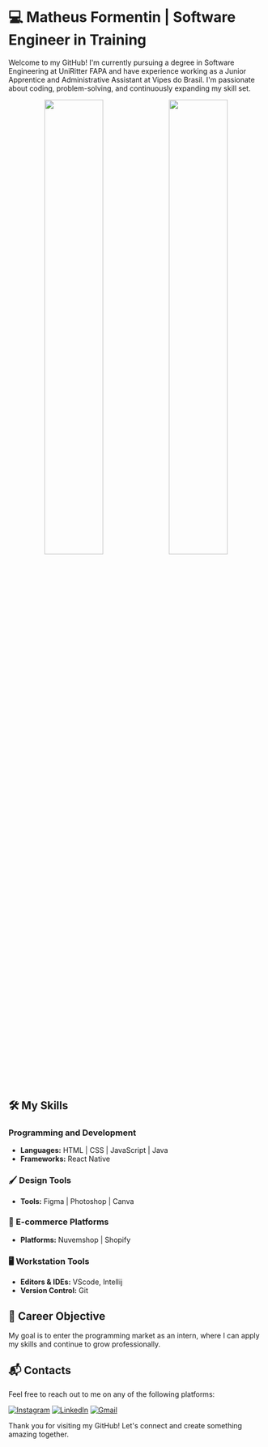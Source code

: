# 💻 Matheus Formentin | Software Engineer in Training

Welcome to my GitHub! I'm currently pursuing a degree in Software Engineering at UniRitter FAPA and have experience working as a Junior Apprentice and Administrative Assistant at Vipes do Brasil. I'm passionate about coding, problem-solving, and continuously expanding my skill set.

<div align="center" style="margin-bottom:100px">
<img width=48% align="center"  src="https://github-readme-streak-stats.herokuapp.com?user=MatheusFormentin&theme=dracula&mode=weekly" />
<img width=48% align="center" src="https://github-readme-stats.vercel.app/api/top-langs/?username=RicardoMouraa&show_icons=true&theme=dracula&layout=compact" />
</div>

## 🛠️ My Skills

### Programming and Development
- **Languages:** HTML | CSS | JavaScript | Java
- **Frameworks:** React Native

### 🖌️ Design Tools
- **Tools:** Figma | Photoshop | Canva

### 🛒 E-commerce Platforms
- **Platforms:** Nuvemshop | Shopify

### 🖥️ Workstation Tools
- **Editors & IDEs:** VScode, Intellij
- **Version Control:** Git

## 🎯 Career Objective
My goal is to enter the programming market as an intern, where I can apply my skills and continue to grow professionally.

## 📬 Contacts

Feel free to reach out to me on any of the following platforms:

[![Instagram](https://img.shields.io/badge/-Instagram-E4405F?style=flat&logo=Instagram&logoColor=white)](instagram.com/mat_formentin/)
[![LinkedIn](https://img.shields.io/badge/-LinkedIn-0077B5?style=flat&logo=LinkedIn&logoColor=white)](linkedin.com/in/matheus-formentin-5b3b8b292/)
[![Gmail](https://img.shields.io/badge/-Gmail-D14836?style=flat&logo=Gmail&logoColor=white)](mailto:formentinmatheus1@gmail.com)

Thank you for visiting my GitHub! Let's connect and create something amazing together.
   
   
